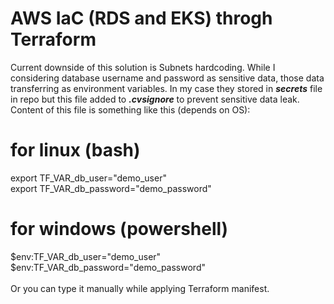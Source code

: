 # AWS IaC (RDS and EKS) throgh Terraform

Current downside of this solution is Subnets hardcoding.
While I considering database username and password as sensitive data, those data transferring as environment variables. In my case they stored in <b><i>secrets</i></b> file in repo but this file added to <b><i>.cvsignore</i></b> to prevent sensitive data leak. Content of this file is something like this (depends on OS):
# for linux (bash)
export TF_VAR_db_user="demo_user"<br>
export TF_VAR_db_password="demo_password"

# for windows (powershell)
$env:TF_VAR_db_user="demo_user"<br>
$env:TF_VAR_db_password="demo_password"<br>
<br>
Or you can type it manually while applying Terraform manifest.
